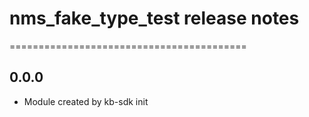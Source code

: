# nms_fake_type_test release notes
=========================================

0.0.0
-----
* Module created by kb-sdk init
